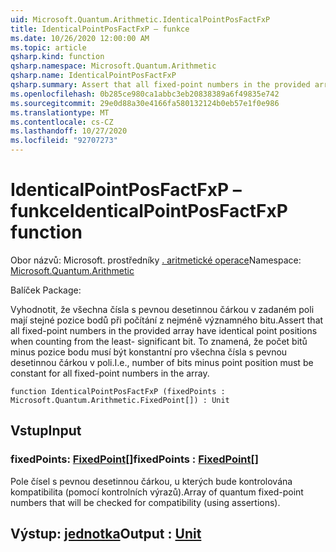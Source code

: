 ```yaml
---
uid: Microsoft.Quantum.Arithmetic.IdenticalPointPosFactFxP
title: IdenticalPointPosFactFxP – funkce
ms.date: 10/26/2020 12:00:00 AM
ms.topic: article
qsharp.kind: function
qsharp.namespace: Microsoft.Quantum.Arithmetic
qsharp.name: IdenticalPointPosFactFxP
qsharp.summary: Assert that all fixed-point numbers in the provided array have identical point positions when counting from the least- significant bit. I.e., number of bits minus point position must be constant for all fixed-point numbers in the array.
ms.openlocfilehash: 0b285ce980ca1abbc3eb20838389a6f49835e742
ms.sourcegitcommit: 29e0d88a30e4166fa580132124b0eb57e1f0e986
ms.translationtype: MT
ms.contentlocale: cs-CZ
ms.lasthandoff: 10/27/2020
ms.locfileid: "92707273"
---
```

# <a name="identicalpointposfactfxp-function"></a><span data-ttu-id="edeb1-102">IdenticalPointPosFactFxP – funkce</span><span class="sxs-lookup"><span data-stu-id="edeb1-102">IdenticalPointPosFactFxP function</span></span>

<span data-ttu-id="edeb1-103">Obor názvů: Microsoft. prostředníky [. aritmetické operace](xref:Microsoft.Quantum.Arithmetic)</span><span class="sxs-lookup"><span data-stu-id="edeb1-103">Namespace: [Microsoft.Quantum.Arithmetic](xref:Microsoft.Quantum.Arithmetic)</span></span>

<span data-ttu-id="edeb1-104">Balíček [](https://nuget.org/packages/)</span><span class="sxs-lookup"><span data-stu-id="edeb1-104">Package: [](https://nuget.org/packages/)</span></span>


<span data-ttu-id="edeb1-105">Vyhodnotit, že všechna čísla s pevnou desetinnou čárkou v zadaném poli mají stejné pozice bodů při počítání z nejméně významného bitu.</span><span class="sxs-lookup"><span data-stu-id="edeb1-105">Assert that all fixed-point numbers in the provided array have identical point positions when counting from the least- significant bit.</span></span> <span data-ttu-id="edeb1-106">To znamená, že počet bitů minus pozice bodu musí být konstantní pro všechna čísla s pevnou desetinnou čárkou v poli.</span><span class="sxs-lookup"><span data-stu-id="edeb1-106">I.e., number of bits minus point position must be constant for all fixed-point numbers in the array.</span></span>

```qsharp
function IdenticalPointPosFactFxP (fixedPoints : Microsoft.Quantum.Arithmetic.FixedPoint[]) : Unit
```


## <a name="input"></a><span data-ttu-id="edeb1-107">Vstup</span><span class="sxs-lookup"><span data-stu-id="edeb1-107">Input</span></span>

### <a name="fixedpoints--fixedpoint"></a><span data-ttu-id="edeb1-108">fixedPoints: [FixedPoint](xref:Microsoft.Quantum.Arithmetic.FixedPoint)[]</span><span class="sxs-lookup"><span data-stu-id="edeb1-108">fixedPoints : [FixedPoint](xref:Microsoft.Quantum.Arithmetic.FixedPoint)[]</span></span>

<span data-ttu-id="edeb1-109">Pole čísel s pevnou desetinnou čárkou, u kterých bude kontrolována kompatibilita (pomocí kontrolních výrazů).</span><span class="sxs-lookup"><span data-stu-id="edeb1-109">Array of quantum fixed-point numbers that will be checked for compatibility (using assertions).</span></span>



## <a name="output--unit"></a><span data-ttu-id="edeb1-110">Výstup: [jednotka](xref:microsoft.quantum.lang-ref.unit)</span><span class="sxs-lookup"><span data-stu-id="edeb1-110">Output : [Unit](xref:microsoft.quantum.lang-ref.unit)</span></span>

